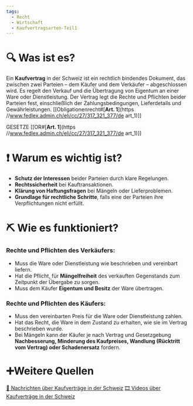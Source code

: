 ```yaml
---
tags:
  - Recht
  - Wirtschaft
  - Kaufvertragsarten-Teil1
---
```

# 🔍 Was ist es?
Ein **Kaufvertrag** in der Schweiz ist ein rechtlich bindendes Dokument, das zwischen zwei Parteien – dem Käufer und dem Verkäufer – abgeschlossen wird. Es regelt den Verkauf und die Übertragung von Eigentum an einer Ware oder Dienstleistung. Der Vertrag legt die Rechte und Pflichten beider Parteien fest, einschließlich der Zahlungsbedingungen, Lieferdetails und Gewährleistungen.
[[Obligationenrecht#[**Art. 1**](https //www.fedlex.admin.ch/eli/cc/27/317_321_377/de art_1)]]

GESETZE
[[OR#[**Art. 1**](https //www.fedlex.admin.ch/eli/cc/27/317_321_377/de art_1)]]

# ❗ Warum es wichtig ist?
- **Schutz der Interessen** beider Parteien durch klare Regelungen.
- **Rechtssicherheit** bei Kauftransaktionen.
- **Klärung von Haftungsfragen** bei Mängeln oder Lieferproblemen.
- **Grundlage für rechtliche Schritte**, falls eine der Parteien ihre Verpflichtungen nicht erfüllt.

# ⛏ Wie es funktioniert?
### Rechte und Pflichten des Verkäufers:
- Muss die Ware oder Dienstleistung wie beschrieben und vereinbart liefern.
- Hat die Pflicht, für **Mängelfreiheit** des verkauften Gegenstands zum Zeitpunkt der Übergabe zu sorgen.
- Muss dem Käufer **Eigentum und Besitz** der Ware übertragen.

### Rechte und Pflichten des Käufers:
- Muss den vereinbarten Preis für die Ware oder Dienstleistung zahlen.
- Hat das Recht, die Ware in dem Zustand zu erhalten, wie sie im Vertrag beschrieben wurde.
- Bei Mängeln kann der Käufer je nach Vertrag und Gesetzgebung **Nachbesserung, Minderung des Kaufpreises, Wandlung (Rücktritt vom Vertrag) oder Schadenersatz** fordern.

# ➕Weitere Quellen
[📄 Nachrichten über Kaufverträge in der Schweiz](https://www.google.com/search?q=Kaufvertrag+Schweiz&tbm=nws)
[🎞 Videos über Kaufverträge in der Schweiz](https://www.google.com/search?q=Kaufvertrag+Schweiz&tbm=vid)